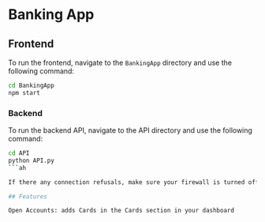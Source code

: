 <!-- **Installation Guide**

This guide will walk you through the installation process for Node.js, Angular, SQL Server Management Studio (SSMS), and provide additional tutorials and resources for each.

### Node.js
- Download Node.js from [here](https://nodejs.org/en/download/current).
- For an introduction to Node.js, follow the tutorial [here](https://nodejs.org/en/learn/getting-started/introduction-to-nodejs).

### Angular
- Open Terminal and type the following command:
npm install -g @angular/cli

- For a tutorial on getting started with Angular, visit [here](https://angular.io/tutorial/first-app).

### SQL Server Management Studio (SSMS)
- Download SSMS from [here](https://learn.microsoft.com/en-us/sql/ssms/download-sql-server-management-studio-ssms?view=sql-server-ver16#download-ssms).
- For a quick start guide on using SSMS, refer to [this tutorial](https://learn.microsoft.com/en-us/sql/ssms/quickstarts/ssms-connect-query-sql-server?view=sql-server-ver16).

### Additional Resources
- **Youtube Video**: Watch [this video](https://www.youtube.com/watch?v=9ZD7cKIaxdM) for additional insights.

Now, you're all set up with Node.js, Angular, and SQL Server Management Studio! Happy coding! -->

# Banking App

## Frontend

To run the frontend, navigate to the `BankingApp` directory and use the following command:

```bash
cd BankingApp
npm start
```

### Backend
To run the backend API, navigate to the API directory and use the following command:

```bash
cd API
python API.py
```ah 

If there any connection refusals, make sure your firewall is turned off. 

## Features 

Open Accounts: adds Cards in the Cards section in your dashboard